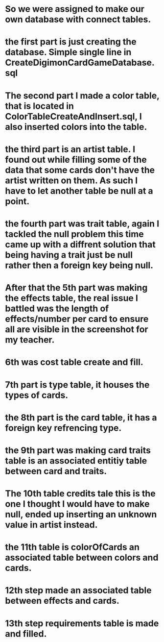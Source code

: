 # So we were assigned to make our own database with connect tables.
# the first part is just creating the database. Simple single line in CreateDigimonCardGameDatabase.sql
# The second part I made a color table, that is located in ColorTableCreateAndInsert.sql, I also inserted colors into the table.
# the third part is an artist table. I found out while filling some of the data that some cards don't have the artist written on them. As such I have to let another table be null at a point.
# the fourth part was trait table, again I tackled the null problem this time came up with a diffrent solution that being having a trait just be null rather then a foreign key being null.
# After that the 5th part was making the effects table, the real issue I battled was the length of effects/number per card to ensure all are visible in the screenshot for my teacher.
# 6th was cost table create and fill.
# 7th part is type table, it houses the types of cards.
# the 8th part is the card table, it has a foreign key refrencing type.
# the 9th part was making card traits table is an associated entitiy table between card and traits.
# The 10th table credits tale this is the one I thought I would have to make null, ended up inserting an unknown value in artist instead.
# the 11th table is colorOfCards an associated table between colors and cards.
# 12th step made an associated table between effects and cards.
# 13th step requirements table is made and filled.
